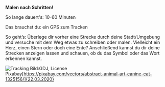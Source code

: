 **Malen nach Schritten!**

So lange dauert's: 10-60 Minuten

Das brauchst du: ein GPS zum Tracken

So geht’s: Überlege dir vorher eine Strecke durch deine Stadt/Umgebung und versuche mit dem Weg etwas zu schreiben oder malen. Vielleicht ein Herz, einen Stern oder doch eine Ente? Anschließend kannst du dir deine Strecken anzeigen lassen und schauen, ob du das Symbol oder das Wort erkennen kannst.

![Tracking](https://cdn.pixabay.com/photo/2016/04/12/19/32/abstract-1325156_1280.png)
Bild:GDJ, License Pixabay[https://pixabay.com/vectors/abstract-animal-art-canine-cat-1325156/]{22.03.2020}

